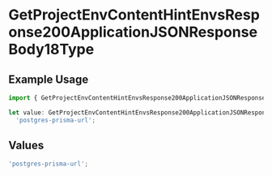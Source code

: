 # GetProjectEnvContentHintEnvsResponse200ApplicationJSONResponseBody18Type

## Example Usage

```typescript
import { GetProjectEnvContentHintEnvsResponse200ApplicationJSONResponseBody18Type } from '@vercel/client/models/operations';

let value: GetProjectEnvContentHintEnvsResponse200ApplicationJSONResponseBody18Type =
  'postgres-prisma-url';
```

## Values

```typescript
'postgres-prisma-url';
```
